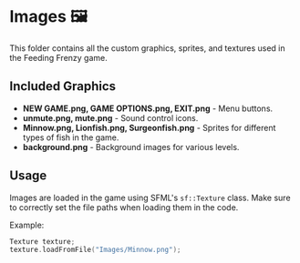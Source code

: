 
# Images 🖼️  
This folder contains all the custom graphics, sprites, and textures used in the Feeding Frenzy game.  

## Included Graphics  
- **NEW GAME.png, GAME OPTIONS.png, EXIT.png** - Menu buttons.  
- **unmute.png, mute.png** - Sound control icons.  
- **Minnow.png, Lionfish.png, Surgeonfish.png** - Sprites for different types of fish in the game.  
- **background.png** - Background images for various levels.  

## Usage  
Images are loaded in the game using SFML's `sf::Texture` class. Make sure to correctly set the file paths when loading them in the code.  

Example:  
```cpp
Texture texture;
texture.loadFromFile("Images/Minnow.png");
